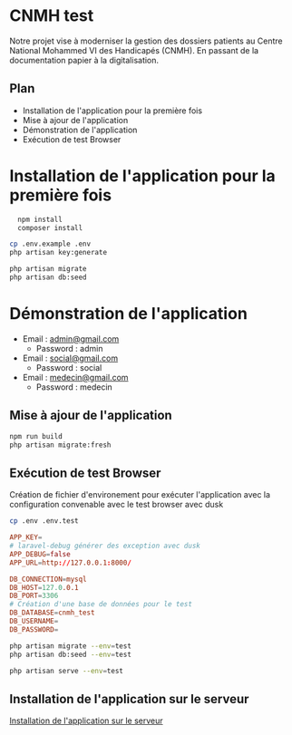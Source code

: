 # CNMH test

Notre projet vise à moderniser la gestion des dossiers patients au Centre National Mohammed VI des Handicapés (CNMH). En passant de la documentation papier à la digitalisation.

## Plan

- Installation de l'application pour la première fois
- Mise à ajour de l'application
- Démonstration de l'application 
- Exécution de test Browser

# Installation de l'application pour la première fois

```bash
  npm install
  composer install
```

```bash
cp .env.example .env
php artisan key:generate
```

```bash
php artisan migrate
php artisan db:seed
```

# Démonstration de l'application

- Email : admin@gmail.com
  - Password : admin
- Email : social@gmail.com
  - Password : social
- Email : medecin@gmail.com
  - Password : medecin

## Mise à ajour de l'application

```bash
npm run build
php artisan migrate:fresh
```

## Exécution de test Browser

Création de fichier d'environement pour exécuter l'application avec la configuration convenable avec le test browser avec dusk


```bash
cp .env .env.test

```

```conf
APP_KEY=
# laravel-debug générer des exception avec dusk
APP_DEBUG=false
APP_URL=http://127.0.0.1:8000/

DB_CONNECTION=mysql
DB_HOST=127.0.0.1
DB_PORT=3306
# Création d'une base de données pour le test
DB_DATABASE=cnmh_test
DB_USERNAME=
DB_PASSWORD=
```

```bash
php artisan migrate --env=test
php artisan db:seed --env=test
```

```bash
php artisan serve --env=test
```

## Installation de l'application sur le serveur

[Installation de l'application sur le serveur](doc/installation-sur-serveur.md)

